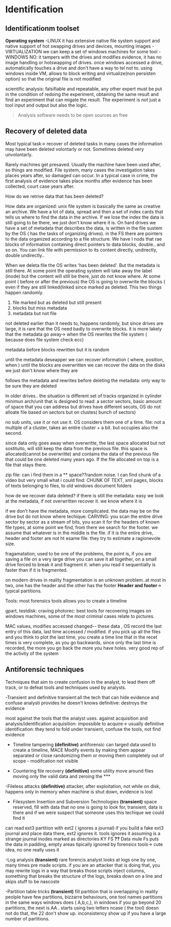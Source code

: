 # Identification

## Identificationm toolset

**Operating system**
-LINUX
it has extensive native file system support and native support of hot swapping drives and devices, mounting images
-VIRTUALIZATION
we can keep a set of windows machines for some tool 
-WINDOWS NO: it tampers with the drives and modifies evidence, it has no image handling or hotswapping of drives. 
once windows accessed a drive, automatically touches a drive and don’t have a way to tel not to. using windows inside VM, allows to block writing and virtualize(non persisten option) so that the original file is not modified

scientific analysis: falsifiable and repeatable, any other expert must be put in the condition of redoing the experiment, obtaining the same result and find an experiment that can migate the result.
The experiment is not just a tool input and output but also the logic. 
> Analysis software needs to be open sources an free

## Recovery of deleted data

Most typical task-> recover of deleted tasks
in many cases the information may have been deleted volontarly or not. Sometimes deleted very unvolontarly. 

Rarely machines get presaved. Usually the machine have been used after, so things are modified. File system, many cases the investigation takes places years after, so damaged can occur. In a typical case in crime, the first analysis of evidence takes place months after evidence has been collected, court case years after. 


How do we retrive data that has been deleted? 

How data are organized: 
unix file system is basically the same as creative an archive. We have a lot of data, spread and then a set of index cards that tells us where to find the data in the archive. If we lose the index the data is still going to be there, we just don't know where it is. On hard drives we have a set of metadata that describes the data, is written in the file sustem by the OS ( has the tasks of organizing drives). in the FS there are pointers to the data organized according to a file structure. We have I nods that rae blocks of information containing direct pointers to data blocks, double.. and so on. 
You can link file with permission to its content directly, undirectly, double undirectly..

When we deleta file the OS writes 'has been deleted'. But the metadata is still there. At some point the operating system will take away the label (inode) but the content will still be there, just do not know where. At some point ( before or after the previous) the OS is going to overwrite the blocks ( even if they are still linked(linked since marked as deleted. This two things happen randomly. 
1. file marked but as deleted but still present
3. blocks but miss metadata
4. metadata but not file

not deleted earlier than it needs to, happens randomly, but since drives are large, it is rare that the OS need badly to overwrite blocks. it is more lakely that the metadata go away-> when the OS rewrites the file system ( because does file system check ecc) 

metadata before blocks rewritten but it is random 

until the metadata deseapper we can recover information ( where, position, when ) 
until the blocks are overwritten we can recover the data on the disks we just don't know where they are

follows the metadata and rewrites before deleting the metadata: only way to be sure they are deleted


In older drives.. the situation is different set of tracks organized in cylinder
minimun arch/unit that is designed to read: a sector
sectors, basic amount of space that you can address but drives have different secots, OS do not alloate file based on sectors but on clustes( bunch of sectors) 

no sub units, use it or not use it. OS considers them one of a time.
file: not a multiple of a cluster, takes an entire cluster + a bit. but occupies also the second. 

since data only goes away when overwritte, the last space allocated but not sostituito, will still keep the data from the previous file. this space is allocated(cannot be overwritte) and contains the data of the previous file that could be one deleted many years ago. If the file allocated on top is a file that stays there. 

zip file: can i find them in a ** space??random noise. 
I can find chunk of a video but very small
what i could find: CHUNK OF TEXT, xml pages, blocks of texts belonging to files, to old windows document folders 

how de we recover data deleted? 
if there is still the metadata: easy 
we look at the metadata, if not overwritten recover it. we know where it is 

if we don't have the metadata, more complicated. the data may be on the drive but do not know where
techique: CARVING: you scan the entire drive sector by sector as a stream of bits, you scan it for the headers of known file types, at some point we find, from there we search for the footer. we assume that whatever is in the middle is the file. if it is the entire drive, header and footer are not ht esame file. they try to estimate a ragionevole size. 

fragamatation, used to be one of the problems, the point is, if you are saving a file on a very large drive you can save it all together, on a small drive forced to break it and fragment it. when you read it sequentially is faster than if it is fragmented. 

on modern drives in reality fragmentation is an unknown problem..at most in two, one has the header and the other has the footer
**Header and footer**-> typical partitions. 

Tools: 
most forensics tools allows you to create a timeline

gpart, testdisk: craving 
photorec: best tools for recovering images on windows machines, some of the most criminal cases relate to pictures. 

MAC values, modifies accessed changed-- these data , OS record the last entry of this data, last time accessed / modified. if you pick up all the files and you think to plot the last time, you create a time line that in the recet times is very complete, as you go backwards, since only the last time is recorded, the more you go back the more you have holes. very good rep of the activity of the system 


 ## Antiforensic techniques
 
 Techniques that aim to create confusion in the analyst, to lead them off track, or to defeat tools and techniques used by analysts. 
 
-Transient and definitive
transient:all the tech that can hide evidence and confuse analysti provides he doesn't knows
definitive: destroys the evidence

most against the tools that the analyst uses. against acquisition and analysis/identification
acquisition: impossible to acquire-> usually definitive
identification: they tend to fold under transient, confuse the tools, not find evidence

- Timeline tampering **(definitive)**
antiforensic can targed data used to create a timeline, MACE
Modify events by making them appear separated or close randomizing them or moving them completely out of scope - modifcation not visible 

- Countering file recovery **(definitive)**
some utility move around files moving only the valid data and zeroing the ***

-Fileless attacks **(definitive)**
attacker, after exploitation, not while on disk, happens only in memory 
when machine is shut down, evidence is lost

- Filesystem Insertion and Subversion Technologies **(transient)**
space reserved, fill with data that no one is going to look for, transient, data is there and if we were suspect that someone uses this techique we could find it

can read ext3 partition with ext2 ( ignores a journal) 
if you build a fake ext3 journal and place data there, ext2 ignores it. tools ignores it assuming is a strange journal
inodes marked as directories KY FS **??**
Data mule Fs puts the data in padding, empty areas tipically ignored by forensics tools-> cute idea, no one really uses it 

-Log analysis **(transient)**
rare forencis analyst looks at logs one by one, many times pre made scripts. if you are an attacker that is doing that, you may rewrite logs in a way that breaks those scripts
inject columns, something that breaks the structure of the logs, breaks down on a line and skips stuff to be nascoste 

-Partition table tricks **(transient)**
fill partition that is overlapping
in reality peolple have few partitions, bizzarre behaviours, one tool names partitions in the same ways windows does ( A,b,c,), in windows if you go beyond 20 partitions, the next is AA.. starts using two letters ncase ( the tool) doesn not do that, the 22 don't show up. inconsistency show up if you have a large number of partitions. 



